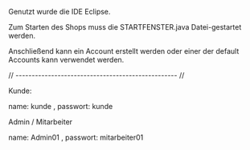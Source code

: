 Genutzt wurde die IDE Eclipse.

Zum Starten des Shops muss die STARTFENSTER.java Datei-gestartet werden.

Anschließend kann ein Account erstellt werden oder einer der default Accounts kann verwendet werden.


 // -------------------------------------------------- //
 
Kunde:

name: kunde , passwort: kunde

Admin / Mitarbeiter

name: Admin01 , passwort: mitarbeiter01
